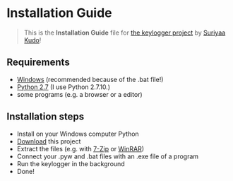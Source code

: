 # Installation Guide
> This is the **Installation Guide** file for [the keylogger project](https://github.com/SuriyaaKudoIsc/keylogger) by [Suriyaa Kudo](https://j.mp/ItsSuriyaa)!

## Requirements
 - [Windows](http://windows.microsoft.com/en-US/windows/home) (recommended because of the .bat file!)
 - [Python 2.7](https://www.python.org/) (I use Python 2.7.10.)
 - some programs (e.g. a browser or a editor)

## Installation steps
 - Install on your Windows computer Python
 - [Download](https://github.com/SuriyaaKudoIsc/keylogger/archive/master.zip) this project
 - Extract the files (e.g. with [7-Zip](www.7-zip.org) or [WinRAR](www.rarlab.com))
 - Connect your .pyw and .bat files with an .exe file of a program
 - Run the keylogger in the background
 - Done!
